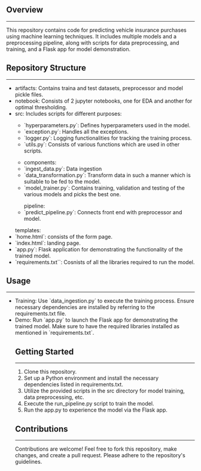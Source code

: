 <h2>Overview</h2>
<hr>
This repository contains code for predicting vehicle insurance purchases using machine learning techniques. It includes multiple models and a preprocessing pipeline, along with scripts for data preprocessing, and training, and a Flask app for model demonstration.

<h2>Repository Structure</h2>
<hr>
<ul>
<li>artifacts: Contains traina and test datasets, preprocessor and model pickle files.</li>
<li>notebook: Consists of 2 jupyter notebooks, one for EDA and another for optimal thresholding.</li>

<li>src: Includes scripts for different purposes:</li>
<ul>
    <li>`hyperparameters.py`: Defines hyperparameters used in the model.</li>
    <li>`exception.py`: Handles all the exceptions.</li>
    <li>`logger.py`: Logging functionalities for tracking the training process.</li>
    <li>`utils.py`: Consists of various functions which are used in other scripts.</li>
    </ul>
    <ul><li>components:</li>
        <li>`ingest_data.py`: Data ingestion</li>
        <li>`data_transformation.py`: Transform data in such a manner which is suitable to be fed to the model.</li>
        <li>`model_trainer.py`: Contains training, validation and testing of the various models and picks the best one.</li></ul>
    <ul>pipeline:
        <li>`predict_pipeline.py`: Connects front end with preprocessor and model.</li>
        </ul>
        </ul>
<ul>templates:
    <li>`home.html`: consists of the form page.</li>
    <li>`index.html`: landing page.</li>
<li>`app.py`: Flask application for demonstrating the functionality of the trained model.</li>
<li>`requirements.txt``: Cosnists of all the libraries required to run the model.</li>
</ul>

<h2>Usage</h2>
<hr>
<ul>
<li>Training: Use `data_ingestion.py` to execute the training process. Ensure necessary dependencies are installed by referring to the requirements.txt file.</li>
<li>Demo: Run `app.py` to launch the Flask app for demonstrating the trained model. Make sure to have the required libraries installed as mentioned in `requirements.txt`.</li>

<h2>Getting Started</h2>
<hr>
<ol>
<li>Clone this repository.</li>
<li>Set up a Python environment and install the necessary dependencies listed in requirements.txt.</li>
<li>Utilize the provided scripts in the src directory for model training, data preprocessing, etc.</li>
<li>Execute the run_pipeline.py script to train the model.</li>
<li>Run the app.py to experience the model via the Flask app.</li>
</ol>

<h2>Contributions</h2>
<hr>
Contributions are welcome! Feel free to fork this repository, make changes, and create a pull request. Please adhere to the repository's guidelines.
